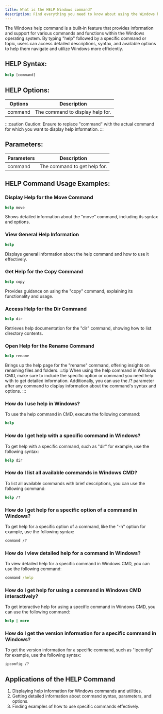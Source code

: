 ```yaml
---
title: What is the HELP Windows command?
description: Find everything you need to know about using the Windows help command, including syntax, options, and examples.
---
```


The Windows help command is a built-in feature that provides information and support for various commands and functions within the Windows operating system. By typing "help" followed by a specific command or topic, users can access detailed descriptions, syntax, and available options to help them navigate and utilize Windows more efficiently.

## HELP Syntax:
```cmd
help [command]
```

## HELP Options:
| Options | Description                           |
|---------|---------------------------------------|
| command | The command to display help for.      |

:::caution
Caution: Ensure to replace "command" with the actual command for which you want to display help information.
:::

## Parameters:
| Parameters | Description                  |
|------------|------------------------------|
| command    | The command to get help for. |
## HELP Command Usage Examples:
### Display Help for the Move Command
```cmd
help move
```
Shows detailed information about the "move" command, including its syntax and options.

### View General Help Information
```cmd
help
```
Displays general information about the help command and how to use it effectively.

### Get Help for the Copy Command
```cmd
help copy
```
Provides guidance on using the "copy" command, explaining its functionality and usage.

### Access Help for the Dir Command
```cmd
help dir
```
Retrieves help documentation for the "dir" command, showing how to list directory contents.

### Open Help for the Rename Command
```cmd
help rename
```
Brings up the help page for the "rename" command, offering insights on renaming files and folders.
:::tip
When using the help command in Windows CMD, make sure to include the specific option or command you need help with to get detailed information. Additionally, you can use the /? parameter after any command to display information about the command's syntax and options.
:::

### How do I use help in Windows?
To use the help command in CMD, execute the following command:
```cmd
help
```

### How do I get help with a specific command in Windows?
To get help with a specific command, such as "dir" for example, use the following syntax:
```cmd
help dir
```

### How do I list all available commands in Windows CMD?
To list all available commands with brief descriptions, you can use the following command:
```cmd
help /?
```

### How do I get help for a specific option of a command in Windows?
To get help for a specific option of a command, like the "-h" option for example, use the following syntax:
```cmd
command /?
```

### How do I view detailed help for a command in Windows?
To view detailed help for a specific command in Windows CMD, you can use the following command:
```cmd
command /help
```

### How do I get help for using a command in Windows CMD interactively?
To get interactive help for using a specific command in Windows CMD, you can use the following command:
```cmd
help | more
```

### How do I get the version information for a specific command in Windows?
To get the version information for a specific command, such as "ipconfig" for example, use the following syntax:
```cmd
ipconfig /?
```
## Applications of the HELP Command

1. Displaying help information for Windows commands and utilities. 
2. Getting detailed information about command syntax, parameters, and options. 
3. Finding examples of how to use specific commands effectively.